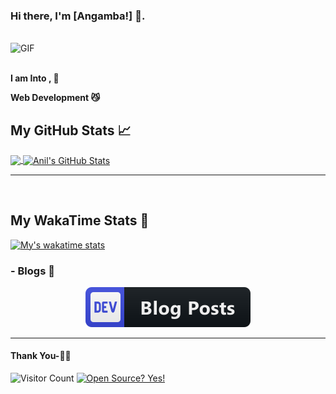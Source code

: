 ### Hi there, I'm [Angamba!] 👋.  

<br/>

<img alt="GIF" src="https://camo.githubusercontent.com/992babdffd8c74a1502de375fbdf7e4d54773242/68747470733a2f2f6d656469612e67697068792e636f6d2f6d656469612f53576f536b4e36447854737a71494b4571762f67697068792e676966" />
<br />


<br />


**I am Into , 🙏**

**Web Development 😼**
<br />

## My GitHub Stats &#x1f4c8;


<a href="https://github.com/loitongbamA/loitongbamA">
  <img align="center" src="https://github-readme-stats.vercel.app/api/top-langs/?username=loitongbamA&hide=java,html&title_color=ffffff&text_color=c9cacc&icon_color=2bbc8a&bg_color=1d1f21" />
</a>
<a href="https://github.com/loitongbamA/loitongbamA">
  <img align="center" src="https://github-readme-stats.vercel.app/api?username=loitongbamA&hide=prs&show_icons=true&line_height=27&count_private=true&title_color=ffffff&text_color=c9cacc&icon_color=2bbc8a&bg_color=1d1f21" alt="Anil's GitHub Stats" />
</a>

*************

<br />


## My WakaTime Stats &#x1F499;

[![My's wakatime stats ](https://github-readme-stats.vercel.app/api/wakatime?username=@loitongbamA)](https://github.com/loitongbamA/loitongbamA)

### - Blogs 🌱

<p align="center">
<img src="https://raw.githubusercontent.com/8bithemant/8bithemant/master/svg/blogs/devto.svg"> 
</p>




***********************************

#### Thank You-🙏🏼
![Visitor Count](https://profile-counter.glitch.me/{loitongbamA}/count.svg)
[![Open Source? Yes!](https://badgen.net/badge/Open%20Source%20%3F/Yes%21/blue?icon=github)](https://github.com/Naereen/badges/)





  

